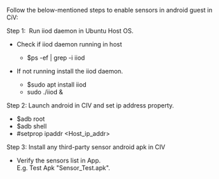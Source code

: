 Follow the below-mentioned steps to enable sensors in android guest in CiV: <br>

Step 1:  Run iiod daemon in Ubuntu Host OS. <br>
  *  Check if iiod daemon running in host <br>
     - $ps -ef | grep -i iiod <br>

  *  If not running install the iiod daemon. <br>
     - $sudo apt install iiod <br>
     - sudo ./iiod & <br>

Step 2: Launch android in CIV and set ip address property. <br>
  *  $adb root <br>
  *  $adb shell <br>
  *  #setprop ipaddr <Host_ip_addr> <br>

Step 3: Install any third-party sensor android apk in CIV <br>
  *  Verify the sensors list in App. <br>
     E.g. Test Apk "Sensor_Test.apk".
